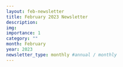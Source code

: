 ```yaml
---
layout: feb-newsletter
title: February 2023 Newsletter
description: 
img:
importance: 1
category: ""
month: February
year: 2023
newsletter_type: monthly #annual / monthly
---
```


